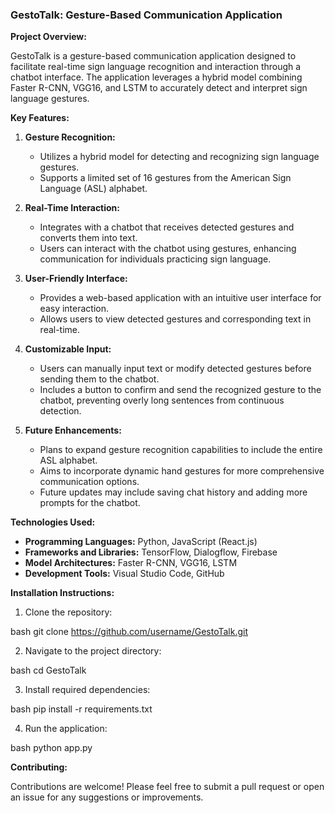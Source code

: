 ### GestoTalk: Gesture-Based Communication Application

**Project Overview:**

GestoTalk is a gesture-based communication application designed to facilitate real-time sign language recognition and interaction through a chatbot interface. The application leverages a hybrid model combining Faster R-CNN, VGG16, and LSTM to accurately detect and interpret sign language gestures.

**Key Features:**

1. **Gesture Recognition:**
   - Utilizes a hybrid model for detecting and recognizing sign language gestures.
   - Supports a limited set of 16 gestures from the American Sign Language (ASL) alphabet.

2. **Real-Time Interaction:**
   - Integrates with a chatbot that receives detected gestures and converts them into text.
   - Users can interact with the chatbot using gestures, enhancing communication for individuals practicing sign language.

3. **User-Friendly Interface:**
   - Provides a web-based application with an intuitive user interface for easy interaction.
   - Allows users to view detected gestures and corresponding text in real-time.

4. **Customizable Input:**
   - Users can manually input text or modify detected gestures before sending them to the chatbot.
   - Includes a button to confirm and send the recognized gesture to the chatbot, preventing overly long sentences from continuous detection.

5. **Future Enhancements:**
   - Plans to expand gesture recognition capabilities to include the entire ASL alphabet.
   - Aims to incorporate dynamic hand gestures for more comprehensive communication options.
   - Future updates may include saving chat history and adding more prompts for the chatbot.

**Technologies Used:**
- **Programming Languages:** Python, JavaScript (React.js)
- **Frameworks and Libraries:** TensorFlow, Dialogflow, Firebase
- **Model Architectures:** Faster R-CNN, VGG16, LSTM
- **Development Tools:** Visual Studio Code, GitHub

**Installation Instructions:**
1. Clone the repository:
   
bash
   git clone https://github.com/username/GestoTalk.git

2. Navigate to the project directory:
   
bash
   cd GestoTalk

3. Install required dependencies:
   
bash
   pip install -r requirements.txt

4. Run the application:
   
bash
   python app.py


**Contributing:**

Contributions are welcome! Please feel free to submit a pull request or open an issue for any suggestions or improvements.
